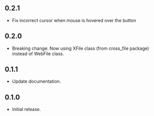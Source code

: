 ## 0.2.1

* Fix incorrect cursor when mouse is hovered over the button

## 0.2.0

* Breaking change: Now using XFile class (from cross_file package) instead of WebFile class.

## 0.1.1

* Update documentation.

## 0.1.0

* Initial release.
